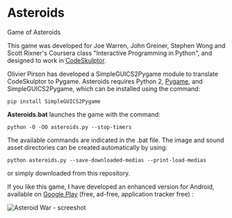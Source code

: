 # Asteroids
Game of Asteroids

This game was developed for Joe Warren, John Greiner, Stephen Wong and Scott Rixner's Coursera class "Interactive Programming in Python", and designed to work in [CodeSkulptor](https://www.codeskulptor.org).

Olivier Pirson has developed a SimpleGUICS2Pygame module to translate CodeSkulptor to Pygame. Asteroids requires Python 2, [Pygame](https://www.pygame.org/download.shtm), and SimpleGUICS2Pygame, which can be installed using the command:

    pip install SimpleGUICS2Pygame

**Asteroids.bat** launches the game with the command:

    python -O -OO asteroids.py --stop-timers
The available commands are indicated in the .bat file.
The image and sound asset directories can be created automatically by using:

    python asteroids.py --save-downloaded-medias --print-load-medias

or simply downloaded from this repository.


If you like this game, I have developed an enhanced version for Android, available on [Google Play](https://play.google.com/store/apps/details?id=arnaud.desombre.asteroidwar) (free, ad-free, application tracker free) :

![Asteroid War - screeshot](https://lh4.ggpht.com/5cyx5tUocH09zi6kMsv75kGYhlPr-OYphOw-mMHmwJKkOOVSE9xFRx4WPx0lqa177B8=h310)

